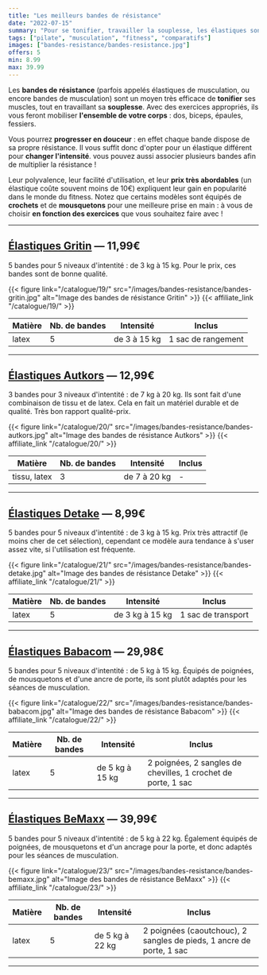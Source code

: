 ```yaml
---
title: "Les meilleurs bandes de résistance"
date: "2022-07-15"
summary: "Pour se tonifier, travailler la souplesse, les élastiques sont devenus un indispensable des séances fitness."
tags: ["pilate", "musculation", "fitness", "comparatifs"]
images: ["bandes-resistance/bandes-resistance.jpg"]
offers: 5
min: 8.99
max: 39.99
---
```

Les **bandes de résistance** (parfois appelés élastiques de musculation, ou encore bandes de musculation) sont un moyen très efficace de **tonifier** ses muscles, tout en travaillant sa **souplesse**.
Avec des exercices appropriés, ils vous feront mobiliser **l'ensemble de votre corps** : dos, biceps, épaules, fessiers.

Vous pourrez **progresser en douceur** : en effet chaque bande dispose de sa propre résistance. Il vous suffit donc d'opter pour un élastique différent pour **changer l'intensité**. vous pouvez aussi associer plusieurs bandes afin de multiplier la résistance !

Leur polyvalence, leur facilité d'utilisation, et leur **prix très abordables** (un élastique coûte souvent moins de 10€) expliquent leur gain en popularité dans le monde du fitness.
Notez que certains modèles sont équipés de **crochets** et de **mousquetons** pour une meilleure prise en main : à vous de choisir **en fonction des exercices** que vous souhaitez faire avec !

---
## [Élastiques Gritin](/catalogue/19/) — 11,99€

5 bandes pour 5 niveaux d'intentité : de 3 kg à 15 kg.
Pour le prix, ces bandes sont de bonne qualité.

{{< figure link="/catalogue/19/" src="/images/bandes-resistance/bandes-gritin.jpg" alt="Image des bandes de résistance Gritin" >}}
{{< affiliate_link "/catalogue/19/" >}}

| Matière |    Nb. de bandes    | Intensité              |    Inclus              |
| ------- | --------------      | --------------------   | ----------------       |
| latex   |             5       | de 3 à 15 kg           | 1 sac de rangement     |
---
## [Élastiques Autkors](/catalogue/20/) — 12,99€

3 bandes pour 3 niveaux d'intentité : de 7 kg à 20 kg.
Ils sont fait d'une combinaison de tissu et de latex. Cela en fait un matériel durable et de qualité.
Très bon rapport qualité-prix.

{{< figure link="/catalogue/20/" src="/images/bandes-resistance/bandes-autkors.jpg" alt="Image des bandes de résistance Autkors" >}}
{{< affiliate_link "/catalogue/20/" >}}

| Matière        |    Nb. de bandes    | Intensité              |    Inclus              |
| -------        | --------------      | --------------------   | ----------------       |
| tissu, latex   |             3       | de 7 à 20 kg           | -                      |
---
## [Élastiques Detake](/catalogue/21/) — 8,99€

5 bandes pour 5 niveaux d'intentité : de 3 kg à 15 kg.
Prix très attractif (le moins cher de cet sélection), cependant ce modèle aura tendance à s'user assez vite, si l'utilisation est fréquente.

{{< figure link="/catalogue/21/" src="/images/bandes-resistance/bandes-detake.jpg" alt="Image des bandes de résistance Detake" >}}
{{< affiliate_link "/catalogue/21/" >}}

| Matière        |    Nb. de bandes    | Intensité              |    Inclus              |
| -------        | --------------      | --------------------   | ----------------       |
|        latex   |             5       | de 3 kg à 15 kg        | 1 sac de transport     |
---
## [Élastiques Babacom](/catalogue/22/) — 29,98€

5 bandes pour 5 niveaux d'intentité : de 5 kg à 15 kg. Équipés de poignées, de mousquetons et d'une ancre de porte, ils sont plutôt adaptés pour les séances de musculation.

{{< figure link="/catalogue/22/" src="/images/bandes-resistance/bandes-babacom.jpg" alt="Image des bandes de résistance Babacom" >}}
{{< affiliate_link "/catalogue/22/" >}}

| Matière        |    Nb. de bandes    | Intensité              |    Inclus                                                     |
| -------        | --------------      | --------------------   | ----------------                                              |
|        latex   |             5       | de 5 kg à 15 kg        | 2 poignées, 2 sangles de chevilles, 1 crochet de porte, 1 sac |
---
## [Élastiques BeMaxx](/catalogue/23/) — 39,99€

5 bandes pour 5 niveaux d'intentité : de 5 kg à 22 kg. Également équipés de poignées, de mousquetons et d'un ancrage pour la porte, et donc adaptés pour les séances de musculation.

{{< figure link="/catalogue/23/" src="/images/bandes-resistance/bandes-bemaxx.jpg" alt="Image des bandes de résistance BeMaxx" >}}
{{< affiliate_link "/catalogue/23/" >}}

| Matière        |    Nb. de bandes    | Intensité              |    Inclus                                                     |
| -------        | --------------      | --------------------   | ----------------                                              |
|        latex   |             5       | de 5 kg à 22 kg        | 2 poignées (caoutchouc), 2 sangles de pieds, 1 ancre de porte, 1 sac |
---
